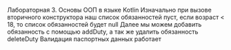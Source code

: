 Лабораторная 3. Основы ООП в языке Kotlin
Изначально при вызове вторичного конструктора наш список обязанностей пуст, если возраст < 18, то список обязанностей будет null
Далее мы можем добавить обязанность с помощью addDuty, а так же удалить обязанность deleteDuty
Валидация паспортных данных работает
